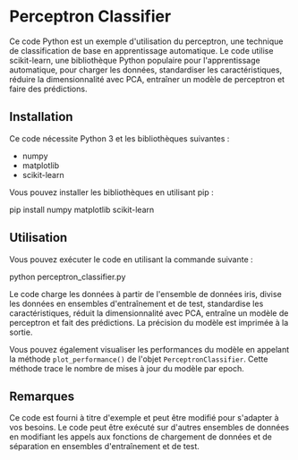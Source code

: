 # Perceptron Classifier

Ce code Python est un exemple d'utilisation du perceptron, une technique de classification de base en apprentissage automatique. Le code utilise scikit-learn, une bibliothèque Python populaire pour l'apprentissage automatique, pour charger les données, standardiser les caractéristiques, réduire la dimensionnalité avec PCA, entraîner un modèle de perceptron et faire des prédictions.

## Installation

Ce code nécessite Python 3 et les bibliothèques suivantes :

* numpy
* matplotlib
* scikit-learn

Vous pouvez installer les bibliothèques en utilisant pip :

pip install numpy matplotlib scikit-learn

## Utilisation

Vous pouvez exécuter le code en utilisant la commande suivante :

python perceptron_classifier.py

Le code charge les données à partir de l'ensemble de données iris, divise les données en ensembles d'entraînement et de test, standardise les caractéristiques, réduit la dimensionnalité avec PCA, entraîne un modèle de perceptron et fait des prédictions. La précision du modèle est imprimée à la sortie.

Vous pouvez également visualiser les performances du modèle en appelant la méthode `plot_performance()` de l'objet `PerceptronClassifier`. Cette méthode trace le nombre de mises à jour du modèle par epoch.

## Remarques

Ce code est fourni à titre d'exemple et peut être modifié pour s'adapter à vos besoins. Le code peut être exécuté sur d'autres ensembles de données en modifiant les appels aux fonctions de chargement de données et de séparation en ensembles d'entraînement et de test.
